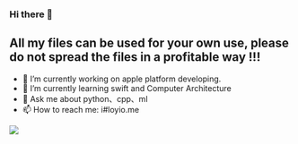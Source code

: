 ### Hi there 👋

## All my files can be used for your own use, please do not spread the files in a profitable way !!!

- 🔭 I’m currently working on apple platform developing.
- 🌱 I’m currently learning swift and Computer Architecture
- 💬 Ask me about python、cpp、ml
- 📫 How to reach me: i#loyio.me



<img src="https://github-readme-stats.vercel.app/api?username=loyio" />
